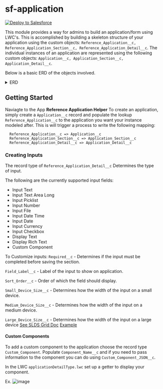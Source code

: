 # sf-application

<a href="https://githubsfdeploy.herokuapp.com?owner=effordDev&repo=sf-application">
  <img alt="Deploy to Salesforce"
       src="https://raw.githubusercontent.com/afawcett/githubsfdeploy/master/deploy.png">
</a>

This module provides a way for admins to build an application/form using LWC's. This is accomplished by building a skeleton structure of your application using the custom objects: ```Reference_Application__c, Reference_Application_Section__c, Reference_Application_Detail__c```. The individual instances of an application are represented using the following custom objects: ```Application__c, Application_Section__c, Application_Detail__c```. 

Below is a basic ERD of the objects involved.
<details>
  <summary>
    ERD
  </summary>

  ![image](https://github.com/effordDev/sf-application/assets/36901822/282fcfa4-d1a9-4399-8156-732e263bebbf)
</details>

## Getting Started
Naviagte to the App **Reference Application Helper** To create an application, simply create a ```Application__c``` record and populate the lookup ```Reference_Application__c``` to the application you want your instance modeled after. This is will trigger a process to write the following mapping: 
```
  Reference_Application__c => Application__c
  Reference_Application_Section__c => Application_Section__c
  Reference_Application_Detail__c => Application_Detail__c
```
### Creating Inputs

The record type of ```Reference_Application_Detail__c``` Determines the type of input.

The following are the currently supported input fields:

- Input Text
- Input Text Area Long
- Input Picklist
- Input Number
- Input File
- Input Date Time
- Input Date
- Input Currency
- Input Checkbox
- Display Text
- Display Rich Text
- Custom Component

To Customize inputs:
```Required__c``` - Determines if the input must be completed before saving the section.

```Field_Label__c``` - Label of the input to show on application.

```Sort_Order__c``` - Order of which the field should display.

```Small_Device_Size__c``` - Determines how the width of the input on a small device.

```Medium_Device_Size__c``` - Determines how the width of the input on a medium device.

```Large_Device_Size__c``` - Determines how the width of the input on a large device
[See SLDS Grid Doc](https://www.lightningdesignsystem.com/utilities/grid/)
[Example](https://developer.salesforce.com/docs/component-library/bundle/lightning-layout-item/example/)

#### Custom Components

To add a custom component to the application choose the record type ```Custom_Component```.
Populate ```Component_Name__c``` and if you need to pass information to the component you can do using ```Custom_Component_JSON__c```.

In the LWC ```applicationDetailType.lwc``` set up a getter to display your component.

Ex.
![image](https://github.com/effordDev/sf-application/assets/36901822/83a6ece7-f425-45c5-bb74-d4a8f55722dc)



